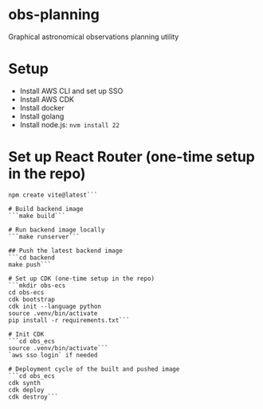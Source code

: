 # obs-planning
Graphical astronomical observations planning utility

# Setup
- Install AWS CLI and set up SSO
- Install AWS CDK
- Install docker
- Install golang
- Install node.js: `nvm install 22`

# Set up React Router (one-time setup in the repo)
```cd backend
npm create vite@latest```

# Build backend image
```make build```

# Run backend image locally
```make runserver```

## Push the latest backend image
```cd backend
make push```

# Set up CDK (one-time setup in the repo)
```mkdir obs-ecs
cd obs-ecs
cdk bootstrap
cdk init --language python
source .venv/bin/activate
pip install -r requirements.txt```

# Init CDK
```cd obs_ecs
source .venv/bin/activate```
`aws sso login` if needed

# Deployment cycle of the built and pushed image
```cd obs_ecs
cdk synth
cdk deploy
cdk destroy```
